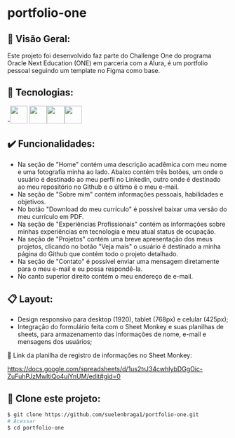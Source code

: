 # portfolio-one



## 🏁 Visão Geral:

Este projeto foi desenvolvido faz parte do Challenge One do programa Oracle Next Education (ONE) em parceria com a Alura, é um portfolio pessoal seguindo um template no Figma como base. 

## 🚀 Tecnologias:

-<img src="https://cdn.jsdelivr.net/gh/devicons/devicon@latest/icons/html5/html5-plain.svg" width="40" height="40"/> <img src="https://cdn.jsdelivr.net/gh/devicons/devicon@latest/icons/css3/css3-plain.svg" width="40" height="40"/><img src="https://cdn.jsdelivr.net/gh/devicons/devicon@latest/icons/javascript/javascript-original.svg" width="40" height="40"/><img src="https://cdn.jsdelivr.net/gh/devicons/devicon@latest/icons/figma/figma-original.svg" width="40" height="40"/>

## ✔️ Funcionalidades: 

- Na seção de "Home" contém uma descrição acadêmica com meu nome e uma fotografia minha ao lado.
  Abaixo contém três botões, um onde o usuário é destinado ao meu perfil no Linkedin, outro onde é destinado ao meu repositório no Github e o último é o meu e-mail.   
- Na seção de "Sobre mim" contém informações pessoais, habilidades e objetivos.
- No botão "Download do meu currículo" é possível baixar uma versão do meu currículo em PDF.
- Na seção de "Experiências Profissionais" contém as informações sobre minhas experiências em tecnologia e meu atual status de ocupação.
- Na seção de "Projetos" contém uma breve apresentação dos meus projetos, clicando no botão "Veja mais" o usuário é destinado a minha página do Github que contém todo o projeto detalhado.
- Na seção de "Contato" é possível enviar uma mensagem diretamente para o meu e-mail e eu possa respondê-la.
- No canto superior direito contém o meu endereço de e-mail.


## 📋 Layout:

- Design responsivo para desktop (1920), tablet (768px) e celular (425px);
- Integração do formulário feita com o Sheet Monkey e suas planilhas de sheets, para armazenamento das informações de nome, e-mail e mensagens dos usuários;

📎 Link da planilha de registro de informações no Sheet Monkey:

https://docs.google.com/spreadsheets/d/1us2trJ34cwhIybDGgOic-ZuFuhPJzMwItiQo4uiYnUM/edit#gid=0

## 👯 Clone este projeto:

```bash
$ git clone https://github.com/suelenbraga1/portfolio-one.git
# Acessar
$ cd portfolio-one

